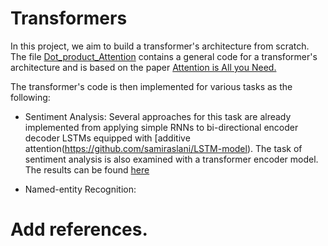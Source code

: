 # Transformers
 In this project, we aim to build a transformer's architecture from scratch. The file [Dot_product_Attention](Dot_product_Attention/) contains a general code for a transformer's architecture and is based on the paper [Attention is All you Need.](https://arxiv.org/abs/1706.03762)
 
 The transformer's code is then implemented for various tasks as the following: 
 
 * Sentiment Analysis: Several approaches for this task are already implemented from applying simple RNNs to bi-directional encoder decoder LSTMs equipped with [additive attention(https://github.com/samiraslani/LSTM-model). The task of sentiment analysis is also examined with a transformer encoder model. The results can be found [here](Sentiment-DotAtten.ipynb/)

 * Named-entity Recognition:










# Add references. 
